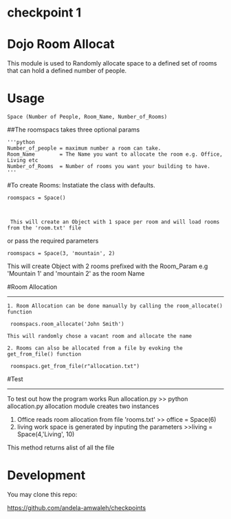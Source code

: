 # checkpoint 1

# Dojo Room Allocat


This module is used to Randomly allocate space to a defined set of rooms
 that can hold a defined number of people.

# Usage

	
	Space (Number of People, Room_Name, Number_of_Rooms)

##The roomspacs takes three optional params

	'''python
	Number_of_people = maximum number a room can take.
	Room_Name 		 = The Name you want to allocate the room e.g. Office, Living etc
	Number_of_Rooms  = Number of rooms you want your building to have. 
	'''

#To create Rooms:
Instatiate the class with defaults.
	
	roomspacs = Space()

	

	 This will create an Object with 1 space per room and will load rooms from the 'room.txt' file 

or  pass the required parameters
	
	roomspacs = Space(3, 'mountain', 2)
	

This will create Object with 2 rooms prefixed with the Room_Param e.g 'Mountain 1' and 'mountain 2' as the room Name



#Room Allocation
_________________
	1. Room Allocation can be done manually by calling the room_allocate() function
	 
	 roomspacs.room_allocate('John Smith')

	This will randomly chose a vacant room and allocate the name 

	2. Rooms can also be allocated from a file by evoking the get_from_file() function
	
	 roomspacs.get_from_file(r"allocation.txt")
#Test
_____
 To test out how the program works Run allocation.py
 		>> python allocation.py
 allocation module creates two instances

 1. Office reads room allocation from file 'rooms.txt'
		>> office = Space(6)
 2. living work space is generated by inputing the parameters
		>>living = Space(4,'Living', 10)


This method returns alist of all the file


# Development
You may clone this repo:

https://github.com/andela-amwaleh/checkpoints

			
